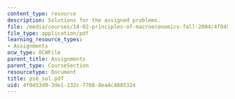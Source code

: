```yaml
---
content_type: resource
description: Solutions for the assigned problems.
file: /media/courses/14-02-principles-of-macroeconomics-fall-2004/4f0453d93de1132c77688ea4c4885324_ps6_sol.pdf
file_type: application/pdf
learning_resource_types:
- Assignments
ocw_type: OCWFile
parent_title: Assignments
parent_type: CourseSection
resourcetype: Document
title: ps6_sol.pdf
uid: 4f0453d9-3de1-132c-7768-8ea4c4885324
---
```

